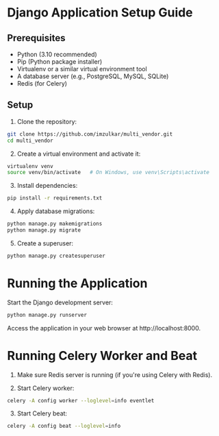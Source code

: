 # Django Application Setup Guide

## Prerequisites

- Python (3.10 recommended)
- Pip (Python package installer)
- Virtualenv or a similar virtual environment tool
- A database server (e.g., PostgreSQL, MySQL, SQLite)
- Redis (for Celery)

## Setup

1. Clone the repository:

```bash
git clone https://github.com/imzulkar/multi_vendor.git
cd multi_vendor
```

2. Create a virtual environment and activate it:

```bash
virtualenv venv
source venv/bin/activate   # On Windows, use venv\Scripts\activate
```

3. Install dependencies:

```bash
pip install -r requirements.txt
```

4. Apply database migrations:

```bash
python manage.py makemigrations
python manage.py migrate
```

5. Create a superuser:

```bash
python manage.py createsuperuser
```

# Running the Application

Start the Django development server:

```bash
python manage.py runserver
```

Access the application in your web browser at http://localhost:8000.

# Running Celery Worker and Beat

1. Make sure Redis server is running (if you're using Celery with Redis).

2. Start Celery worker:

```bash
celery -A config worker --loglevel=info eventlet
```

3. Start Celery beat:

```bash
celery -A config beat --loglevel=info
```

